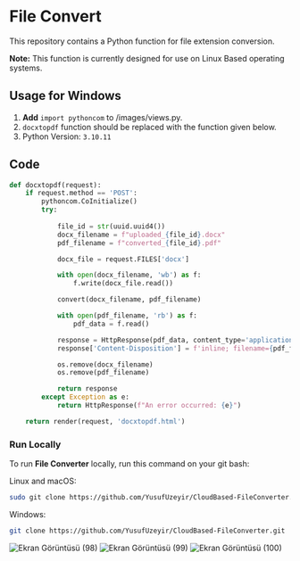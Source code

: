 # File Convert

This repository contains a Python function for file extension conversion.

**Note:** This function is currently designed for use on Linux Based operating systems.

## Usage for Windows

1. **Add** `import pythoncom` to /images/views.py.
2. `docxtopdf` function should be replaced with the function given below.
3. Python Version: `3.10.11`
## Code

```python
def docxtopdf(request):
    if request.method == 'POST':
        pythoncom.CoInitialize()  
        try:
            
            file_id = str(uuid.uuid4())
            docx_filename = f"uploaded_{file_id}.docx" 
            pdf_filename = f"converted_{file_id}.pdf"

            docx_file = request.FILES['docx']

            with open(docx_filename, 'wb') as f:
                f.write(docx_file.read())

            convert(docx_filename, pdf_filename)  

            with open(pdf_filename, 'rb') as f:
                pdf_data = f.read()

            response = HttpResponse(pdf_data, content_type='application/pdf')
            response['Content-Disposition'] = f'inline; filename={pdf_filename}'

            os.remove(docx_filename)
            os.remove(pdf_filename)

            return response
        except Exception as e:
            return HttpResponse(f"An error occurred: {e}")

    return render(request, 'docxtopdf.html')
```

### Run Locally

To run **File Converter** locally, run this command on your git bash:

Linux and macOS:

```bash
sudo git clone https://github.com/YusufUzeyir/CloudBased-FileConverter.git
```

Windows:

```bash
git clone https://github.com/YusufUzeyir/CloudBased-FileConverter.git
```

![Ekran Görüntüsü (98)](https://github.com/YusufUzeyir/CloudBased-FileConverter/assets/92249669/9a1c54b6-cfd4-41d6-be40-cf00098c1a58)
![Ekran Görüntüsü (99)](https://github.com/YusufUzeyir/CloudBased-FileConverter/assets/92249669/7cc52328-b30d-444b-897d-e2abeb100096)
![Ekran Görüntüsü (100)](https://github.com/YusufUzeyir/CloudBased-FileConverter/assets/92249669/adb8311a-0007-478e-a1bf-5d5f7bf46ab2)




